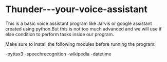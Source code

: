 # Thunder---your-voice-assistant
This is a basic voice assistant program like Jarvis or google assistant created using python.But this is not too much advanced and we will use if else condition to perform tasks inside our program.

Make sure to install the following modules before running the program:

-pyttsx3
-speechrecognition
-wikipedia
-datetime


